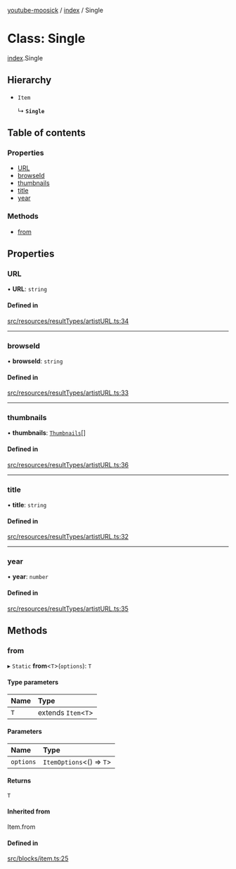 [youtube-moosick](../README.md) / [index](../modules/index.md) / Single

# Class: Single

[index](../modules/index.md).Single

## Hierarchy

- `Item`

  ↳ **`Single`**

## Table of contents

### Properties

- [URL](index.Single.md#url)
- [browseId](index.Single.md#browseid)
- [thumbnails](index.Single.md#thumbnails)
- [title](index.Single.md#title)
- [year](index.Single.md#year)

### Methods

- [from](index.Single.md#from)

## Properties

### URL

• **URL**: `string`

#### Defined in

[src/resources/resultTypes/artistURL.ts:34](https://github.com/EvasiveXkiller/youtube-moosick/blob/f5f31ec/src/resources/resultTypes/artistURL.ts#L34)

___

### browseId

• **browseId**: `string`

#### Defined in

[src/resources/resultTypes/artistURL.ts:33](https://github.com/EvasiveXkiller/youtube-moosick/blob/f5f31ec/src/resources/resultTypes/artistURL.ts#L33)

___

### thumbnails

• **thumbnails**: [`Thumbnails`](index.Thumbnails.md)[]

#### Defined in

[src/resources/resultTypes/artistURL.ts:36](https://github.com/EvasiveXkiller/youtube-moosick/blob/f5f31ec/src/resources/resultTypes/artistURL.ts#L36)

___

### title

• **title**: `string`

#### Defined in

[src/resources/resultTypes/artistURL.ts:32](https://github.com/EvasiveXkiller/youtube-moosick/blob/f5f31ec/src/resources/resultTypes/artistURL.ts#L32)

___

### year

• **year**: `number`

#### Defined in

[src/resources/resultTypes/artistURL.ts:35](https://github.com/EvasiveXkiller/youtube-moosick/blob/f5f31ec/src/resources/resultTypes/artistURL.ts#L35)

## Methods

### from

▸ `Static` **from**<`T`\>(`options`): `T`

#### Type parameters

| Name | Type |
| :------ | :------ |
| `T` | extends `Item`<`T`\> |

#### Parameters

| Name | Type |
| :------ | :------ |
| `options` | `ItemOptions`<() => `T`\> |

#### Returns

`T`

#### Inherited from

Item.from

#### Defined in

[src/blocks/item.ts:25](https://github.com/EvasiveXkiller/youtube-moosick/blob/f5f31ec/src/blocks/item.ts#L25)
